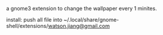 a gnome3 extension to change the wallpaper every 1 minites.


install:
push all file into ~/.local/share/gnome-shell/extensions/watson.jiang@gmail.com

